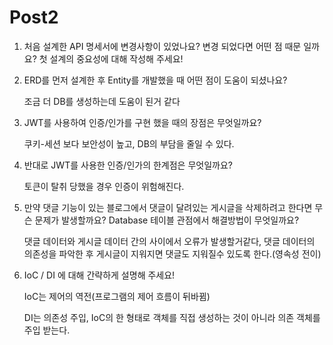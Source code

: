 # Post2
1. 처음 설계한 API 명세서에 변경사항이 있었나요? 
변경 되었다면 어떤 점 때문 일까요? 첫 설계의 중요성에 대해 작성해 주세요!



2. ERD를 먼저 설계한 후 Entity를 개발했을 때 어떤 점이 도움이 되셨나요?

    조금 더 DB를 생성하는데 도움이 된거 같다 

3. JWT를 사용하여 인증/인가를 구현 했을 때의 장점은 무엇일까요?

    쿠키-세션 보다 보안성이 높고, DB의 부담을 줄일 수 있다.

4. 반대로 JWT를 사용한 인증/인가의 한계점은 무엇일까요?

    토큰이 탈취 당했을 경우 인증이 위험해진다.

5. 만약 댓글 기능이 있는 블로그에서 댓글이 달려있는 게시글을 삭제하려고 한다면 무슨 문제가 발생할까요? Database 테이블 관점에서 해결방법이 무엇일까요?

    댓글 데이터와 게시글 데이터 간의 사이에서 오류가 발생할거같다, 댓글 데이터의 의존성을 파악한 후 게시글이 지워지면 댓글도 지워질수 있도록 한다.(영속성 전이)


6. IoC / DI 에 대해 간략하게 설명해 주세요!

    IoC는 제어의 역전(프로그램의 제어 흐름이 뒤바뀜)

    DI는 의존성 주입, IoC의 한 형태로 객체를 직접 생성하는 것이 아니라 의존 객체를 주입 받는다.